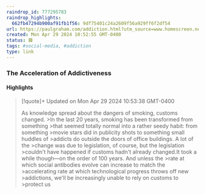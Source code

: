 ```yaml
---
raindrop_id: 777295783
raindrop_highlights:
  662fb47294b900af91fb1f56: 9df75401c24a2609f56a929ff6f2df54
url: https://paulgraham.com/addiction.html?utm_source=www.homescreen.news&amp;utm_medium=newsletter&amp;utm_campaign=llama-3#f4n
created: Mon Apr 29 2024 10:52:55 GMT-0400
status: 🟥
tags: #social-media, #addiction
type: link
---
```



### The Acceleration of Addictiveness



#### Highlights

> [!quote]+ Updated on Mon Apr 29 2024 10:53:38 GMT-0400
>
> As knowledge spread about the dangers of smoking, customs changed.
&gt;In the last 20 years, smoking has been transformed from something
&gt;that seemed totally normal into a rather seedy habit: from something
&gt;movie stars did in publicity shots to something small huddles of
&gt;addicts do outside the doors of office buildings.  A lot of the
&gt;change was due to legislation, of course, but the legislation
&gt;couldn&#39;t have happened if customs hadn&#39;t already changed.It took a while though—on the order of 100 years.  And unless the
&gt;rate at which social antibodies evolve can increase to match the
&gt;accelerating rate at which technological progress throws off new
&gt;addictions, we&#39;ll be increasingly unable to rely on customs to
&gt;protect us
